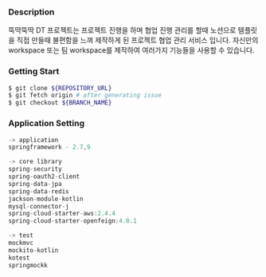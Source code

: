 ### Description

뚝딱뚝딱 DT 프로젝트는 프로젝트 진행을 하며 협업 진행 관리를 할때 노션으로 템플릿을 직접 만들때 불편함을 느껴 제작하게 된 프로젝트 협업 관리 
서비스 입니다. 자신만의 workspace 또는 팀 workspace를 제작하여 여러가지 기능들을 사용할 수 있습니다.


### Getting Start
```bash
$ git clone ${REPOSITORY_URL}
$ git fetch origin # after generating issue
$ git checkout ${BRANCH_NAME}
```

### Application Setting
```a
-> application 
springframework - 2.7,9

-> core library
spring-security
spring-oauth2-client
spring-data-jpa
spring-data-redis
jackson-module-kotlin
mysql-connector-j
spring-cloud-starter-aws:2.4.4
spring-cloud-starter-openfeign:4.0.1

-> test
mockmvc
mockito-kotlin
kotest
springmockk
```

